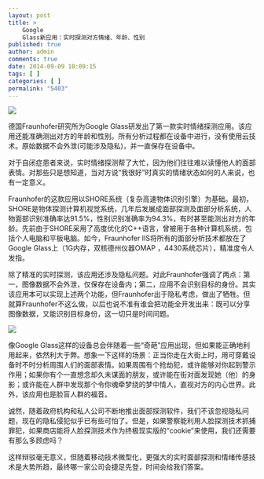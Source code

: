 ```yaml
---
layout: post
title: >
    Google
    Glass新应用：实时探测对方情绪、年龄、性别
published: true
author: admin
comments: true
date: 2014-09-09 10:09:15
tags: [ ]
categories: [ ]
permalink: "5403"
---
```

![][1]

德国Fraunhofer研究所为Google Glass研发出了第一款实时情绪探测应用。该应用还能准确测出对方的年龄和性别。所有分析过程都在设备中进行，没有使用云技术。原始数据不会外泄(可能涉及隐私)，并一直保存在设备中。

对于自闭症患者来说，实时情绪探测帮了大忙，因为他们往往难以读懂他人的面部表情。对那些只是想知道，当对方说“我很好”时真实的情绪状态如何的人来说，也有一定意义。

Fraunhofer的这款应用以SHORE系统（复杂高速物体识别引擎）为基础。最初，SHORE是物体探测计算机视觉系统，几年后发展成面部探测及面部分析系统，人物面部识别准确率达91.5%，性别识别准确率为94.3%，有时甚至能测出对方的年龄。先前由于SHORE采用了高度优化的C++语言，曾被用于各种计算机系统，包括个人电脑和平板电脑。如今，Fraunhofer IIS将所有的面部分析技术都放在了Google Glass上（1G内存，双核德州仪器OMAP ，4430系统芯片），精准度令人发指。

除了精准的实时探测，该应用还涉及隐私问题。对此Fraunhofer强调了两点：第一，图像数据不会外泄，仅保存在设备内；第二，应用不会识别目标的身份。其实该应用本可以实现上述两个功能，但Fraunhofer出于隐私考虑，做出了牺牲。但就算Fraunhofer不这么做，以后也说不准有谁会把功能全开发出来：既可以分享图像数据，又能识别目标身份，这一切只是时间问题。

![][2]

像Google Glass这样的设备总会伴随着一些“奇葩”应用出现，但如果能正确地利用起来，依然利大于弊。想象一下这样的场景：正当你走在大街上时，用可穿戴设备时不时分析周围人们的面部表情。如果周围有个抢劫犯，或许能够对你起到警示作用；如果你有个一直想念却久未谋面的朋友，或许能在街对面发现她（他）的身影；或许能在人群中发现那个令你魂牵梦绕的梦中情人，直视对方的内心世界。此外，该应用也是脸盲人群的福音。

诚然，随着政府机构和私人公司不断地推出面部探测软件，我们不该忽视隐私问题，现在的隐私侵犯似乎已有些可怕了。但是，如果警察能利用人脸探测技术抓捕罪犯，如果商店能将人脸探测技术作为终极现实版的“cookie”来使用，我们还需要有那么多顾虑吗？

这样辩驳毫无意义，但随着移动技术微型化，更强大的实时面部探测和情绪传感技术是大势所趋，最终哪一家公司会捷足先登，时间会给我们答案。

 [1]: http://yongz.com/yz/wp-content/uploads/2014/09/8f71380ee0ae5d93e98d1909d10ef3e1.jpg
 [2]: http://yongz.com/yz/wp-content/uploads/2014/09/300013318a2f64632d2a464efd075982.jpg